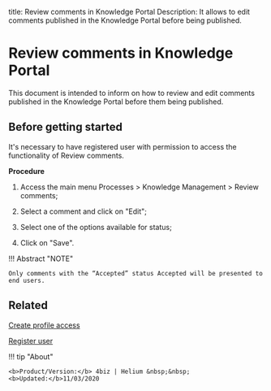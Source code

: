 title:  Review comments in Knowledge Portal
Description: It allows to edit comments published in the Knowledge Portal before being published. 

# Review comments in Knowledge Portal

This document is intended to inform on how to review and edit comments published in the Knowledge Portal before them being published.

## Before getting started

It's necessary to have registered user with permission to access the functionality of Review comments.

**Procedure**

1.	Access the main menu Processes > Knowledge Management > Review comments;

2.	Select a comment and click on "Edit";

3.	Select one of the options available for status;

4.	Click on "Save".


!!! Abstract "NOTE"
    
    Only comments with the “Accepted” status Accepted will be presented to end users.
    
Related
----------------

[Create profile access](/en-us/4biz-helium/initial-settings/access-settings/profile/create-profile-access.html)

[Register user](/en-us/4biz-helium/initial-settings/access-settings/user/users.html)    

!!! tip "About"

    <b>Product/Version:</b> 4biz | Helium &nbsp;&nbsp;
    <b>Updated:</b>11/03/2020

